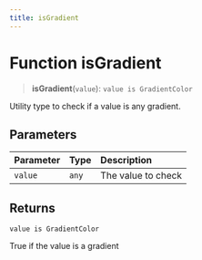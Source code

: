 ```yaml
---
title: isGradient
---
```


# Function isGradient

> **isGradient**(`value`): `value is GradientColor`

Utility type to check if a value is any gradient.

## Parameters

| Parameter | Type | Description |
| :------ | :------ | :------ |
| `value` | `any` | The value to check |

## Returns

`value is GradientColor`

True if the value is a gradient
